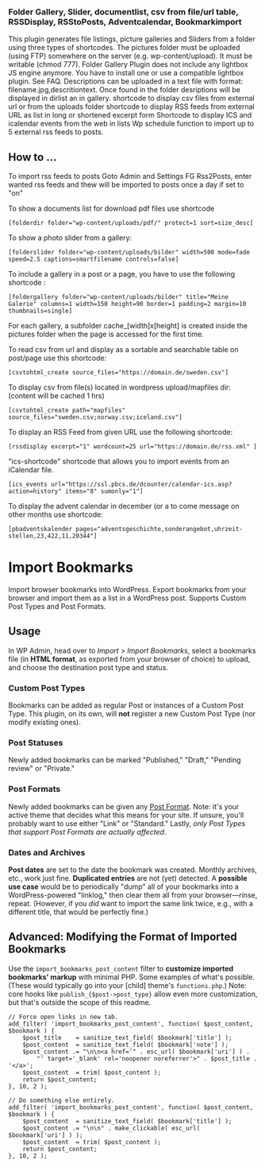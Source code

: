 ### Folder Gallery, Slider, documentlist, csv from file/url table, RSSDisplay, RSStoPosts, Adventcalendar, Bookmarkimport ###

This plugin generates file listings, picture galleries and Sliders from a folder using three types of shortcodes.
The pictures folder must be uploaded (using FTP) somewhere on the server (e.g. wp-content/upload). It must be writable (chmod 777).
Folder Gallery Plugin does not include any lightbox JS engine anymore. You have to install one or use a compatible lightbox plugin. See FAQ.
Descriptions can be uploaded in a text file with format: filename.jpg,descritiontext. Once found in the folder desriptions will be displayed in dirlist an in gallery.
shortcode to display csv files from external url or from the uploads folder
shortcode to display RSS feeds from external URL as list in long or shortened excerpt form
Shortcode to display ICS and icalendar events from the web in lists
Wp schedule function to import up to 5 external rss feeds to posts.

## How to ... ##

To import rss feeds to posts Goto Admin and Settings FG Rss2Posts, enter wanted rss feeds and thew will be imported to posts once a day if set to "on" 

To show a documents list for download pdf files use shortcode

	[folderdir folder="wp-content/uploads/pdf/" protect=1 sort=size_desc]

To show a photo slider from a gallery:

	[folderslider folder="wp-content/uploads/bilder" width=500 mode=fade speed=2.5 captions=smartfilename controls=false]

To include a gallery in a post or a page, you have to use the following shortcode :

	[foldergallery folder="wp-content/uploads/bilder" title="Meine Galerie" columns=1 width=150 height=90 border=1 padding=2 margin=10 thumbnails=single]

For each gallery, a subfolder cache_[width]x[height] is created inside the pictures folder when the page is accessed for the first time. 

To read csv from url and display as a sortable and searchable table on post/page use this shortcode:

	[csvtohtml_create source_files="https://domain.de/sweden.csv"]
	
To display csv from file(s) located in wordpress upload/mapfiles dir: (content will be cached 1 hrs)

	[csvtohtml_create path="mapfiles" source_files="sweden.csv;norway.csv;iceland.csv"]
	
To display an RSS Feed from given URL use the following shortcode:	
	
	[rssdisplay excerpt="1" wordcount=25 url="https://domain.de/rss.xml" ]
	
"ics-shortcode" shortcode that allows you to import events from an iCalendar file.

	[ics_events url="https://ssl.pbcs.de/dcounter/calendar-ics.asp?action=history" items="8" sumonly="1"]
	
To display the advent calendar in december (or a to come message on other months use shortcode:

	[pbadventskalender pages="adventsgeschichte,sonderangebot,uhrzeit-stellen,23,422,11,20344"]


# Import Bookmarks
Import browser bookmarks into WordPress.
Export bookmarks from your browser and import them as a list in a WordPress post. Supports Custom Post Types and Post Formats.

## Usage
In WP Admin, head over to *Import > Import Bookmarks*, select a bookmarks file (in **HTML format**, as exported from your browser of choice) to upload, and choose the destination post type and status.

### Custom Post Types
Bookmarks can be added as regular Post or instances of a Custom Post Type.
This plugin, on its own, will **not** register a new Custom Post Type (nor modify existing ones).

### Post Statuses
Newly added bookmarks can be marked "Published," "Draft," "Pending review" or "Private."

### Post Formats
Newly added bookmarks can be given any [Post Format](https://developer.wordpress.org/themes/functionality/post-formats/). Note: it's your active theme that decides what this means for your site. If unsure, you'll probably want to use either "Link" or "Standard." Lastly, *only Post Types that support Post Formats are actually affected*.

### Dates and Archives
**Post dates** are set to the date the bookmark was created. Monthly archives, etc., work just fine.
**Duplicated entries** are not (yet) detected.
A **possible use case** would be to periodically "dump" all of your bookmarks into a WordPress-powered "linklog," then clear them all from your browser—rinse, repeat. (However, if you *did* want to import the same link twice, e.g., with a different title, that would be perfectly fine.)

## Advanced: Modifying the Format of Imported Bookmarks
Use the `import_bookmarks_post_content` filter to **customize imported bookmarks' markup** with minimal PHP.
Some examples of what's possible. (These would typically go into your [child] theme's `functions.php`.) Note: core hooks like `publish_{$post->post_type}` allow even more customization, but that's outside the scope of this readme.

```
// Force open links in new tab.
add_filter( 'import_bookmarks_post_content', function( $post_content, $bookmark ) {
    $post_title    = sanitize_text_field( $bookmark['title'] );
    $post_content  = sanitize_text_field( $bookmark['note'] );
    $post_content .= "\n\n<a href='" . esc_url( $bookmark['uri'] ) .
        "' target='_blank' rel='noopener noreferrer'>" . $post_title . '</a>';
    $post_content  = trim( $post_content );
    return $post_content;
}, 10, 2 );
```

```
// Do something else entirely.
add_filter( 'import_bookmarks_post_content', function( $post_content, $bookmark ) {
    $post_content  = sanitize_text_field( $bookmark['title'] );
    $post_content .= "\n\n" . make_clickable( esc_url( $bookmark['uri'] ) );
    $post_content  = trim( $post_content );
    return $post_content;
}, 10, 2 );
```

